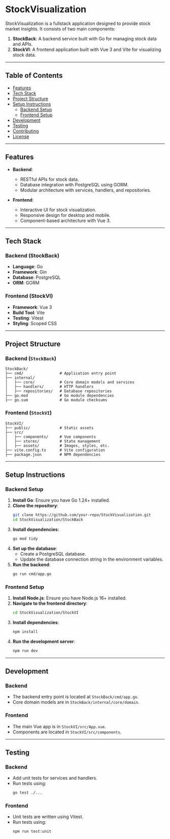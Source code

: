 
# StockVisualization

StockVisualization is a fullstack application designed to provide stock market insights. It consists of two main components:

1. **StockBack**: A backend service built with Go for managing stock data and APIs.
2. **StockVI**: A frontend application built with Vue 3 and Vite for visualizing stock data.

---

## Table of Contents

- [Features](#features)
- [Tech Stack](#tech-stack)
- [Project Structure](#project-structure)
- [Setup Instructions](#setup-instructions)
  - [Backend Setup](#backend-setup)
  - [Frontend Setup](#frontend-setup)
- [Development](#development)
- [Testing](#testing)
- [Contributing](#contributing)
- [License](#license)

---

## Features

- **Backend**:
  - RESTful APIs for stock data.
  - Database integration with PostgreSQL using GORM.
  - Modular architecture with services, handlers, and repositories.

- **Frontend**:
  - Interactive UI for stock visualization.
  - Responsive design for desktop and mobile.
  - Component-based architecture with Vue 3.

---

## Tech Stack

### Backend (StockBack)
- **Language**: Go
- **Framework**: Gin
- **Database**: PostgreSQL
- **ORM**: GORM

### Frontend (StockVI)
- **Framework**: Vue 3
- **Build Tool**: Vite
- **Testing**: Vitest
- **Styling**: Scoped CSS

---

## Project Structure

### Backend (`StockBack`)

```
StockBack/
├── cmd/                # Application entry point
├── internal/
│   ├── core/           # Core domain models and services
│   ├── handlers/       # HTTP handlers
│   ├── repositories/   # Database repositories
├── go.mod              # Go module dependencies
├── go.sum              # Go module checksums
```

### Frontend (`StockVI`)
```
StockVI/
├── public/             # Static assets
├── src/
│   ├── components/     # Vue components
│   ├── stores/         # State management
│   ├── assets/         # Images, styles, etc.
├── vite.config.ts      # Vite configuration
├── package.json        # NPM dependencies
```

---

## Setup Instructions

### Backend Setup

1. **Install Go**: Ensure you have Go 1.24+ installed.
2. **Clone the repository**:
   ```sh
   git clone https://github.com/your-repo/StockVisualization.git
   cd StockVisualization/StockBack
   ```
3. **Install dependencies**:
   ```sh
   go mod tidy
   ```
4. **Set up the database**:
   - Create a PostgreSQL database.
   - Update the database connection string in the environment variables.
5. **Run the backend**:
   ```sh
   go run cmd/app.go
   ```

### Frontend Setup

1. **Install Node.js**: Ensure you have Node.js 16+ installed.
2. **Navigate to the frontend directory**:
   ```sh
   cd StockVisualization/StockVI
   ```
3. **Install dependencies**:
   ```sh
   npm install
   ```
4. **Run the development server**:
   ```sh
   npm run dev
   ```

---

## Development

### Backend
- The backend entry point is located at `StockBack/cmd/app.go`.
- Core domain models are in `StockBack/internal/core/domain`.

### Frontend
- The main Vue app is in `StockVI/src/App.vue`.
- Components are located in `StockVI/src/components`.

---

## Testing

### Backend
- Add unit tests for services and handlers.
- Run tests using:
  ```sh
  go test ./...
  ```

### Frontend
- Unit tests are written using Vitest.
- Run tests using:
  ```sh
  npm run test:unit
  ```

```

